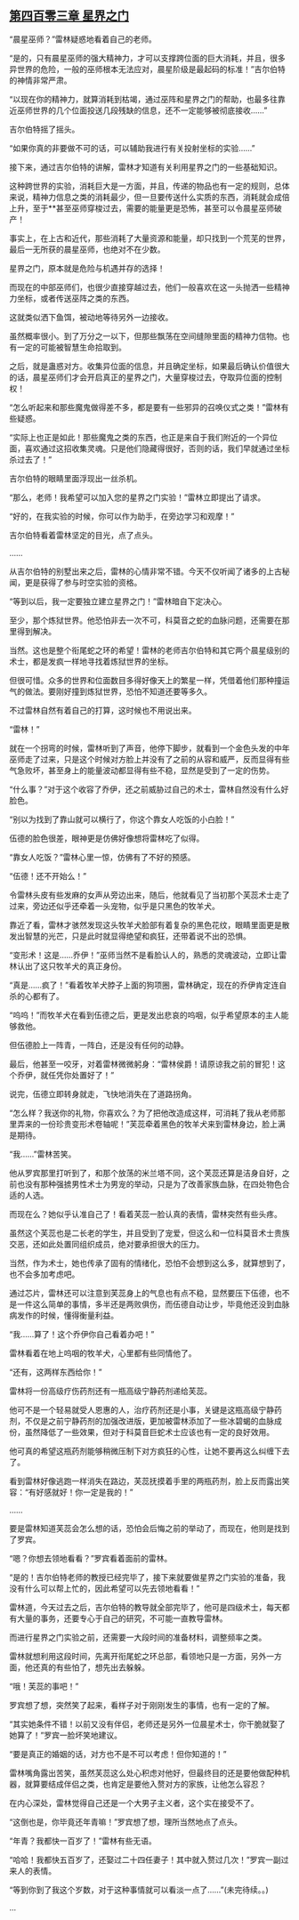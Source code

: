 ## [第四百零三章 星界之门](https://www.xxbiquge.com/11_11222/8909698.html)


  “晨星巫师？”雷林疑惑地看着自己的老师。

  “是的，只有晨星巫师的强大精神力，才可以支撑跨位面的巨大消耗，并且，很多异世界的危险，一般的巫师根本无法应对，晨星阶级是最起码的标准！”吉尔伯特的神情非常严肃。

  “以现在你的精神力，就算消耗到枯竭，通过巫阵和星界之门的帮助，也最多往靠近巫师世界的几个位面投送几段残缺的信息，还不一定能够被彻底接收……”

  吉尔伯特摇了摇头。

  “如果你真的非要做不可的话，可以辅助我进行有关投射坐标的实验……”

  接下来，通过吉尔伯特的讲解，雷林才知道有关利用星界之门的一些基础知识。

  这种跨世界的实验，消耗巨大是一方面，并且，传递的物品也有一定的规则，总体来说，精神力信息之类的消耗最少，但一旦要传送什么实质的东西，消耗就会成倍上升，至于**甚至巫师穿梭过去，需要的能量更是恐怖，甚至可以令晨星巫师破产！

  事实上，在上古和近代，那些消耗了大量资源和能量，却只找到一个荒芜的世界，最后一无所获的晨星巫师，也绝对不在少数。

  星界之门，原本就是危险与机遇并存的选择！

  而现在的中部巫师们，也很少直接穿越过去，他们一般喜欢在这一头抛洒一些精神力坐标，或者传送巫阵之类的东西。

  这就类似洒下鱼饵，被动地等待另外一边接收。

  虽然概率很小。到了万分之一以下，但那些飘荡在空间缝隙里面的精神力信物。也有一定的可能被智慧生命拾取到。

  之后，就是蛊惑对方。收集异位面的信息，并且确定坐标，如果最后确认价值很大的话，晨星巫师们才会开启真正的星界之门，大量穿梭过去，夺取异位面的控制权！

  “怎么听起来和那些魔鬼做得差不多，都是要有一些邪异的召唤仪式之类！”雷林有些疑惑。

  “实际上也正是如此！那些魔鬼之类的东西，也正是来自于我们附近的一个异位面，喜欢通过这招收集灵魂。只是他们隐藏得很好，否则的话，我们早就通过坐标杀过去了！”

  吉尔伯特的眼睛里面浮现出一丝杀机。

  “那么，老师！我希望可以加入您的星界之门实验！”雷林立即提出了请求。

  “好的，在我实验的时候，你可以作为助手，在旁边学习和观摩！”

  吉尔伯特看着雷林坚定的目光，点了点头。

  ……

  从吉尔伯特的别墅出来之后，雷林的心情非常不错。今天不仅听闻了诸多的上古秘闻，更是获得了参与时空实验的资格。

  “等到以后，我一定要独立建立星界之门！”雷林暗自下定决心。

  至少，那个炼狱世界。他恐怕非去一次不可，科莫音之蛇的血脉问题，还需要在那里得到解决。

  当然。这也是整个衔尾蛇之环的希望！雷林的老师吉尔伯特和其它两个晨星级别的术士，都是发疯一样地寻找着炼狱世界的坐标。

  但很可惜。众多的世界和位面数目多得好像天上的繁星一样，凭借着他们那种撞运气的做法。要刚好撞到炼狱世界，恐怕不知道还要等多久。

  不过雷林自然有着自己的打算，这时候也不用说出来。

  “雷林！”

  就在一个拐弯的时候，雷林听到了声音，他停下脚步，就看到一个金色头发的中年巫师走了过来，只是这个时候对方脸上并没有了之前的从容和威严，反而显得有些气急败坏，甚至身上的能量波动都显得有些不稳，显然是受到了一定的伤势。

  “什么事？”对于这个收容了乔伊，还之前威胁过自己的术士，雷林自然没有什么好脸色。

  “别以为找到了靠山就可以横行了，你这个靠女人吃饭的小白脸！”

  伍德的脸色很差，眼神更是仿佛好像想将雷林吃了似得。

  “靠女人吃饭？”雷林心里一惊，仿佛有了不好的预感。

  “伍德！还不开始么！”

  令雷林头皮有些发麻的女声从旁边出来，随后，他就看见了当初那个芙蕊术士走了过来，旁边还似乎还牵着一头宠物，似乎是只黑色的牧羊犬。

  靠近了看，雷林才骇然发现这头牧羊犬脸部有着复杂的黑色花纹，眼睛里面更是散发出智慧的光芒，只是此时就显得绝望和疯狂，还带着说不出的恐惧。

  “变形术！这是……乔伊！”巫师当然不是看脸认人的，熟悉的灵魂波动，立即让雷林认出了这只牧羊犬的真正身份。

  “真是……疯了！”看着牧羊犬脖子上面的狗项圈，雷林确定，现在的乔伊肯定连自杀的心都有了。

  “呜呜！”而牧羊犬在看到伍德之后，更是发出悲哀的呜咽，似乎希望原本的主人能够救他。

  但伍德脸上一阵青，一阵白，还是没有任何的动静。

  最后，他甚至一咬牙，对着雷林微微躬身：“雷林侯爵！请原谅我之前的冒犯！这个乔伊，就任凭你处置好了！”

  说完，伍德立即转身就走，飞快地消失在了道路拐角。

  “怎么样？我送你的礼物，你喜欢么？为了把他改造成这样，可消耗了我从老师那里弄来的一份珍贵变形术卷轴呢！”芙蕊牵着黑色的牧羊犬来到雷林身边，脸上满是期待。

  “我……”雷林苦笑。

  他从罗宾那里打听到了，和那个放荡的米兰塔不同，这个芙蕊还算是洁身自好，之前也没有那种强掳男性术士为男宠的举动，只是为了改善家族血脉，在四处物色合适的人选。

  而现在么？她似乎认准自己了！看着芙蕊一脸认真的表情，雷林突然有些头疼。

  虽然这个芙蕊也是二长老的学生，并且受到了宠爱，但这么和一位科莫音术士贵族交恶，还如此处置同组织成员，绝对要承担很大的压力。

  当然，作为术士，她也传承了固有的情绪化，恐怕不会想到这么多，就算想到了，也不会多加考虑吧。

  通过芯片，雷林还可以注意到芙蕊身上的气息也有点不稳，显然要压下伍德，也不是一件这么简单的事情，多半还是两败俱伤，而伍德自动让步，毕竟他还没到血脉病发作的时候，懂得衡量利益。

  “我……算了！这个乔伊你自己看着办吧！”

  雷林看着在地上呜咽的牧羊犬，心里都有些同情他了。

  “还有，这两样东西给你！”

  雷林将一份高级疗伤药剂还有一瓶高级宁静药剂递给芙蕊。

  他可不是一个轻易就受人恩惠的人，治疗药剂还是小事，关键是这瓶高级宁静药剂，不仅是之前宁静药剂的加强改进版，更加被雷林添加了一些冰碧蝎的血脉成份，虽然降低了一些效果，但对于科莫音巨蛇术士应该也有一定的良好效用。

  他可真的希望这瓶药剂能够稍微压制下对方疯狂的心性，让她不要再这么纠缠下去了。

  看到雷林好像逃跑一样消失在路边，芙蕊抚摸着手里的两瓶药剂，脸上反而露出笑容：“有好感就好！你一定是我的！”

  ……

  要是雷林知道芙蕊会怎么想的话，恐怕会后悔之前的举动了，而现在，他则是找到了罗宾。

  “嗯？你想去领地看看？”罗宾看着面前的雷林。

  “是的！吉尔伯特老师的教授已经完毕了，接下来就要做星界之门实验的准备，我没有什么可以帮上忙的，因此希望可以先去领地看看！”

  雷林道，今天过去之后，吉尔伯特的教导就全部完毕了，他可是四级术士，每天都有大量的事务，还要专心于自己的研究，不可能一直教导雷林。

  而进行星界之门实验之前，还需要一大段时间的准备材料，调整频率之类。

  雷林就想利用这段时间，先离开衔尾蛇之环总部，看领地只是一方面，另外一方面，他还真的有些怕了，想先出去躲躲。

  “哦！芙蕊的事吧！”

  罗宾想了想，突然笑了起来，看样子对于刚刚发生的事情，也有一定的了解。

  “其实她条件不错！以前又没有伴侣，老师还是另外一位晨星术士，你干脆就娶了她算了！”罗宾一脸坏笑地建议。

  “要是真正的婚姻的话，对方也不是不可以考虑！但你知道的！”

  雷林嘴角露出苦笑，虽然芙蕊这么处心积虑对他好，但最终目的还是要他做配种机器，就算要结成伴侣之类，也肯定是要他入赘对方的家族，让他怎么容忍？

  在内心深处，雷林觉得自己还是一个大男子主义者，这个实在接受不了。

  “这倒也是，你毕竟还年青嘛！”罗宾想了想，理所当然地点了点头。

  “年青？我都快一百岁了！”雷林有些无语。

  “哈哈！我都快五百岁了，还娶过二十四任妻子！其中就入赘过几次！”罗宾一副过来人的表情。

  “等到你到了我这个岁数，对于这种事情就可以看淡一点了……”(未完待续。。)

  ...
